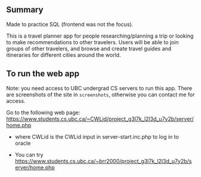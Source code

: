 ## Summary
Made to practice SQL (frontend was not the focus).

This is a travel planner app for people researching/planning a trip or looking to make recommendations to other travelers. Users will be able to join groups of other travelers, and browse and create travel guides and itineraries for different cities around the world. 

## To run the web app
Note: you need access to UBC undergrad CS servers to run this app. There are screenshots of the site in `screenshots`, otherwise you can contact me for access.

Go to the following web page: https://www.students.cs.ubc.ca/~CWLid/project_g3l7k_l2l3d_u7y2b/server/home.php

- where CWLid is the CWLid input in server-start.inc.php to log in to oracle

- You can try https://www.students.cs.ubc.ca/~brr2000/project_g3l7k_l2l3d_u7y2b/server/home.php
